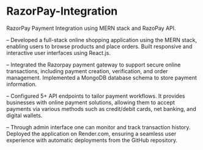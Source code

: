 # RazorPay-Integration
RazorPay Payment Integration using MERN stack and RazoPay API.

– Developed a full-stack online shopping application using the MERN stack, enabling users to browse products and
place orders. Built responsive and interactive user interfaces using React.js.

– Integrated the Razorpay payment gateway to support secure online transactions, including payment creation,
verification, and order management. Implemented a MongoDB database schema to store payment information.

– Configured 5+ API endpoints to tailor payment workflows. It provides businesses with online payment solutions,
allowing them to accept payments via various methods such as credit/debit cards, net banking, and digital wallets.

– Through admin interface one can monitor and track transaction history. Deployed the application on Render.com,
ensuring a seamless user experience with automatic deployments from the GitHub repository.
